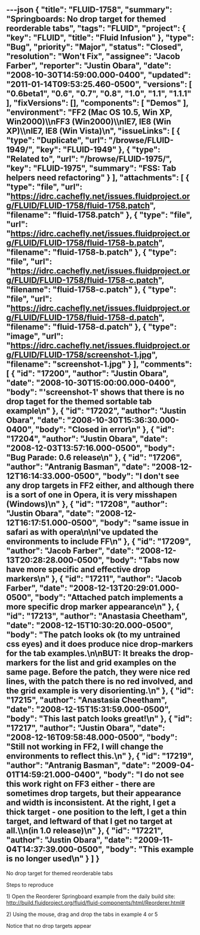 ---json
{
  "title": "FLUID-1758",
  "summary": "Springboards: No drop target for themed reorderable tabs",
  "tags": "FLUID",
  "project": {
    "key": "FLUID",
    "title": "Fluid Infusion"
  },
  "type": "Bug",
  "priority": "Major",
  "status": "Closed",
  "resolution": "Won't Fix",
  "assignee": "Jacob Farber",
  "reporter": "Justin Obara",
  "date": "2008-10-30T14:59:00.000-0400",
  "updated": "2011-01-14T09:53:25.460-0500",
  "versions": [
    "0.6beta1",
    "0.6",
    "0.7",
    "0.8",
    "1.0",
    "1.1",
    "1.1.1"
  ],
  "fixVersions": [],
  "components": [
    "Demos"
  ],
  "environment": "FF2  (Mac OS 10.5, Win XP, Win2000)\\\nFF3 (Win2000)\\\nIE7, IE8 (Win XP)\\\nIE7, IE8 (Win Vista)\n",
  "issueLinks": [
    {
      "type": "Duplicate",
      "url": "/browse/FLUID-1949/",
      "key": "FLUID-1949"
    },
    {
      "type": "Related to",
      "url": "/browse/FLUID-1975/",
      "key": "FLUID-1975",
      "summary": "FSS: Tab helpers need refactoring"
    }
  ],
  "attachments": [
    {
      "type": "file",
      "url": "https://idrc.cachefly.net/issues.fluidproject.org/FLUID/FLUID-1758/fluid-1758.patch",
      "filename": "fluid-1758.patch"
    },
    {
      "type": "file",
      "url": "https://idrc.cachefly.net/issues.fluidproject.org/FLUID/FLUID-1758/fluid-1758-b.patch",
      "filename": "fluid-1758-b.patch"
    },
    {
      "type": "file",
      "url": "https://idrc.cachefly.net/issues.fluidproject.org/FLUID/FLUID-1758/fluid-1758-c.patch",
      "filename": "fluid-1758-c.patch"
    },
    {
      "type": "file",
      "url": "https://idrc.cachefly.net/issues.fluidproject.org/FLUID/FLUID-1758/fluid-1758-d.patch",
      "filename": "fluid-1758-d.patch"
    },
    {
      "type": "image",
      "url": "https://idrc.cachefly.net/issues.fluidproject.org/FLUID/FLUID-1758/screenshot-1.jpg",
      "filename": "screenshot-1.jpg"
    }
  ],
  "comments": [
    {
      "id": "17200",
      "author": "Justin Obara",
      "date": "2008-10-30T15:00:00.000-0400",
      "body": "'screenshot-1' shows that there is no drop taget for the themed sortable tab example\n"
    },
    {
      "id": "17202",
      "author": "Justin Obara",
      "date": "2008-10-30T15:36:30.000-0400",
      "body": "Closed in error\n"
    },
    {
      "id": "17204",
      "author": "Justin Obara",
      "date": "2008-12-03T13:57:16.000-0500",
      "body": "Bug Parade: 0.6 release\n"
    },
    {
      "id": "17206",
      "author": "Antranig Basman",
      "date": "2008-12-12T16:14:33.000-0500",
      "body": "I don't see any drop targets in FF2 either, and although there is a sort of one in Opera, it is very misshapen (Windows)\n"
    },
    {
      "id": "17208",
      "author": "Justin Obara",
      "date": "2008-12-12T16:17:51.000-0500",
      "body": "same issue in safari as with opera\n\nI've updated the environments to include FF\n"
    },
    {
      "id": "17209",
      "author": "Jacob Farber",
      "date": "2008-12-13T20:28:28.000-0500",
      "body": "Tabs now have more specific and effective drop markers\n"
    },
    {
      "id": "17211",
      "author": "Jacob Farber",
      "date": "2008-12-13T20:29:01.000-0500",
      "body": "Attached patch implements a more specific drop marker appearance\n"
    },
    {
      "id": "17213",
      "author": "Anastasia Cheetham",
      "date": "2008-12-15T10:30:20.000-0500",
      "body": "The patch looks ok (to my untrained css eyes) and it does produce nice drop-markers for the tab examples.\n\nBUT: It breaks the drop-markers for the list and grid examples on the same page. Before the patch, they were nice red lines, with the patch there is no red involved, and the grid example is very disorienting.\n"
    },
    {
      "id": "17215",
      "author": "Anastasia Cheetham",
      "date": "2008-12-15T15:31:59.000-0500",
      "body": "This last patch looks great!\n"
    },
    {
      "id": "17217",
      "author": "Justin Obara",
      "date": "2008-12-16T09:58:48.000-0500",
      "body": "Still not working in FF2, I will change the environments to reflect this.\n"
    },
    {
      "id": "17219",
      "author": "Antranig Basman",
      "date": "2009-04-01T14:59:21.000-0400",
      "body": "I do not see this work right on FF3 either - there are sometimes drop targets, but their appearance and width is inconsistent. At the right, I get a thick target - one position to the left, I get a thin target, and leftward of that I get no target at all.\\\n(in 1.0 release)\n"
    },
    {
      "id": "17221",
      "author": "Justin Obara",
      "date": "2009-11-04T14:37:39.000-0500",
      "body": "This example is no longer used\n"
    }
  ]
}
---
No drop target for themed reorderable tabs

Steps to reproduce

1\) Open the Reorderer Springboard example from the daily build site:\
<http://build.fluidproject.org/fluid/fluid-components/html/Reorderer.html#>

2\) Using the mouse, drag and drop the tabs in example 4 or 5

Notice that no drop targets appear

        